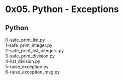 # 0x05. Python - Exceptions
## Python
0-safe_print_list.py  
1-safe_print_integer.py  
2-safe_print_list_integers.py  
3-safe_print_division.py  
4-list_division.py  
5-raise_exception.py  
6-raise_exception_msg.py

